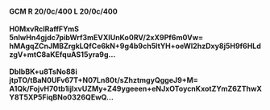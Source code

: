 #### GCM R 20/0c/400 L 20/0c/400
**H0MxvRclRaffFYmS**<br/>**5nIwHn4gjdc7pibWrf3mEVXlUnKo0RV/2xX9Pf6m0Vw=**<br/>**hMAgqZCnJMBZrgkLQfCe6kN+9g4b9ch5ltYH+oeWl2hzDxy8j5H9f6HLdzgV+mtC8aKEfquAS15yra9g...**<br/><br/>
**DbIbBK+u8TsNo88i**<br/>**jtpTO/tBaN0UFv67T+N07Ln80t/sZhztmgyQggeJ9+M=**<br/>**A1Qk/FojvH70tb1ijIxvUZMy+Z49ygeeen+eNJxOToycnKxotZYmZ6ZThwXY8T5XP5FiqBNo0326QEwQ...**